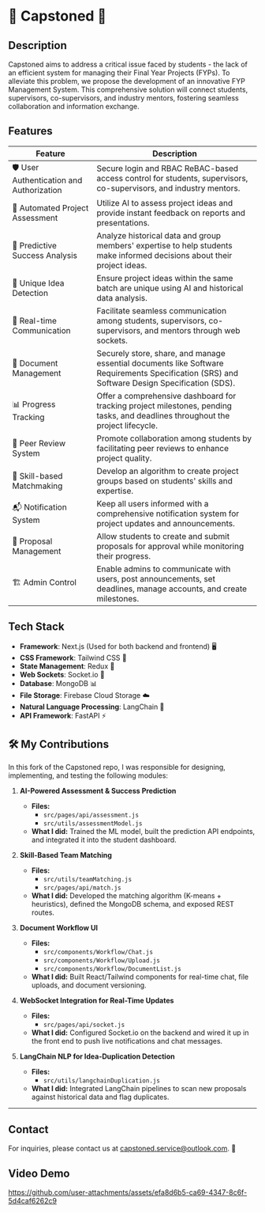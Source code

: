 # 🚀 Capstoned 🌌

## Description
Capstoned aims to address a critical issue faced by students - the lack of an efficient system for managing their Final Year Projects (FYPs). To alleviate this problem, we propose the development of an innovative FYP Management System. This comprehensive solution will connect students, supervisors, co-supervisors, and industry mentors, fostering seamless collaboration and information exchange.

## Features
| Feature                              | Description                                                                                   |
|--------------------------------------|-----------------------------------------------------------------------------------------------|
| 🛡️ User Authentication and Authorization | Secure login and RBAC ReBAC-based access control for students, supervisors, co-supervisors, and industry mentors. |
| 🤖 Automated Project Assessment       | Utilize AI to assess project ideas and provide instant feedback on reports and presentations. |
| 🔮 Predictive Success Analysis        | Analyze historical data and group members' expertise to help students make informed decisions about their project ideas. |
| 🧠 Unique Idea Detection              | Ensure project ideas within the same batch are unique using AI and historical data analysis. |
| 📡 Real-time Communication            | Facilitate seamless communication among students, supervisors, co-supervisors, and mentors through web sockets. |
| 📂 Document Management                | Securely store, share, and manage essential documents like Software Requirements Specification (SRS) and Software Design Specification (SDS). |
| 📊 Progress Tracking                  | Offer a comprehensive dashboard for tracking project milestones, pending tasks, and deadlines throughout the project lifecycle. |
| 🔄 Peer Review System                 | Promote collaboration among students by facilitating peer reviews to enhance project quality. |
| 🤝 Skill-based Matchmaking            | Develop an algorithm to create project groups based on students' skills and expertise. |
| 📬 Notification System                | Keep all users informed with a comprehensive notification system for project updates and announcements. |
| 📅 Proposal Management                | Allow students to create and submit proposals for approval while monitoring their progress. |
| 🏗️ Admin Control                     | Enable admins to communicate with users, post announcements, set deadlines, manage accounts, and create milestones. |

## Tech Stack
- **Framework**: Next.js (Used for both backend and frontend) 🖥️
- **CSS Framework**: Tailwind CSS 🎨
- **State Management**: Redux 🔄
- **Web Sockets**: Socket.io 📡
- **Database**: MongoDB 📊
- **File Storage**: Firebase Cloud Storage ☁️
- **Natural Language Processing**: LangChain 🧠
- **API Framework**: FastAPI ⚡

## 🛠 My Contributions

In this fork of the Capstoned repo, I was responsible for designing, implementing, and testing the following modules:

1. **AI-Powered Assessment & Success Prediction**  
   - **Files:**  
     - `src/pages/api/assessment.js`  
     - `src/utils/assessmentModel.js`  
   - **What I did:** Trained the ML model, built the prediction API endpoints, and integrated it into the student dashboard.

2. **Skill-Based Team Matching**  
   - **Files:**  
     - `src/utils/teamMatching.js`  
     - `src/pages/api/match.js`  
   - **What I did:** Developed the matching algorithm (K-means + heuristics), defined the MongoDB schema, and exposed REST routes.

3. **Document Workflow UI**  
   - **Files:**  
     - `src/components/Workflow/Chat.js`  
     - `src/components/Workflow/Upload.js`  
     - `src/components/Workflow/DocumentList.js`  
   - **What I did:** Built React/Tailwind components for real-time chat, file uploads, and document versioning.

4. **WebSocket Integration for Real-Time Updates**  
   - **Files:**  
     - `src/pages/api/socket.js`  
   - **What I did:** Configured Socket.io on the backend and wired it up in the front end to push live notifications and chat messages.

5. **LangChain NLP for Idea-Duplication Detection**  
   - **Files:**  
     - `src/utils/langchainDuplication.js`  
   - **What I did:** Integrated LangChain pipelines to scan new proposals against historical data and flag duplicates.

---

## Contact
For inquiries, please contact us at capstoned.service@outlook.com. 📧

## Video Demo
https://github.com/user-attachments/assets/efa8d6b5-ca69-4347-8c6f-5d4caf6262c9


